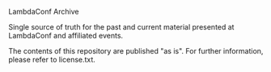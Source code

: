 LambdaConf Archive

Single source of truth for the past and current material presented at
LambdaConf and affiliated events.

The contents of this repository are published "as is". For further
information, please refer to license.txt.